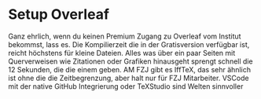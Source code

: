 # Setup Overleaf

Ganz ehrlich, wenn du keinen Premium Zugang zu Overleaf vom Institut bekommst, lass es. Die Kompilierzeit die in der Gratisversion verfügbar ist, reicht höchstens für kleine Dateien. Alles was über ein paar Seiten mit Querverweisen wie Zitationen oder Grafiken hinausgeht sprengt schnell die 12 Sekunden, die die einem geben. AM FZJ gibt es IffTeX, das sehr ähnlich ist ohne die die Zeitbegrenzung, aber halt nur für FZJ Mitarbeiter. VSCode mit der native GitHub Integrierung oder TeXStudio sind Welten sinnvoller